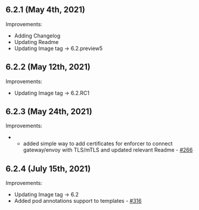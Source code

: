 ## 6.2.1 (May 4th, 2021)

Improvements:
* Adding Changelog
* Updating Readme
* Updating Image tag ->  6.2.preview5

## 6.2.2 (May 12th, 2021)

Improvements:
* Updating Image tag -> 6.2.RC1

## 6.2.3 (May 24th, 2021)

Improvements:
* * added simple way to add certificates for enforcer to connect gateway/envoy with TLS/mTLS and updated relevant Readme - [#266](https://github.com/aquasecurity/aqua-helm/pull/266)

## 6.2.4 (July 15th, 2021)

Improvements:
* Updating Image tag -> 6.2
* Added pod annotations support to templates - [#316](https://github.com/aquasecurity/aqua-helm/pull/316)